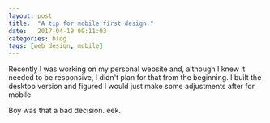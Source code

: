```yaml
---
layout: post
title:  "A tip for mobile first design."
date:   2017-04-19 09:11:03
categories: blog
tags: [web design, mobile]
---
```

Recently I was working on my personal website and, although I knew it needed to be responsive, I didn't plan for that from the beginning. I built the desktop
version and figured I would just make some adjustments after for mobile.

Boy was that a bad decision. eek.
